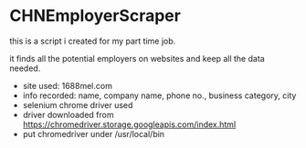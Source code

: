 # CHNEmployerScraper

this is a script i created for my part time job.

it finds all the potential employers on websites and keep all the data needed.

- site used: 1688mel.com
- info recorded: name, company name, phone no., business category, city
- selenium chrome driver used
- driver downloaded from https://chromedriver.storage.googleapis.com/index.html
- put chromedriver under /usr/local/bin
